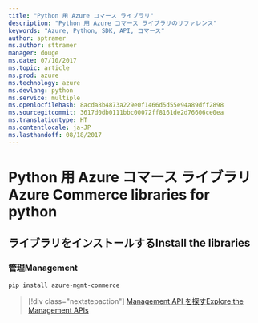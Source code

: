 ```yaml
---
title: "Python 用 Azure コマース ライブラリ"
description: "Python 用 Azure コマース ライブラリのリファレンス"
keywords: "Azure, Python, SDK, API, コマース"
author: sptramer
ms.author: sttramer
manager: douge
ms.date: 07/10/2017
ms.topic: article
ms.prod: azure
ms.technology: azure
ms.devlang: python
ms.service: multiple
ms.openlocfilehash: 8acda8b4873a229e0f1466d5d55e94a89dff2898
ms.sourcegitcommit: 3617d0db0111bbc00072ff8161de2d76606ce0ea
ms.translationtype: HT
ms.contentlocale: ja-JP
ms.lasthandoff: 08/18/2017
---
```

# <a name="azure-commerce-libraries-for-python"></a><span data-ttu-id="2d172-104">Python 用 Azure コマース ライブラリ</span><span class="sxs-lookup"><span data-stu-id="2d172-104">Azure Commerce libraries for python</span></span>

## <a name="install-the-libraries"></a><span data-ttu-id="2d172-105">ライブラリをインストールする</span><span class="sxs-lookup"><span data-stu-id="2d172-105">Install the libraries</span></span>


### <a name="management"></a><span data-ttu-id="2d172-106">管理</span><span class="sxs-lookup"><span data-stu-id="2d172-106">Management</span></span>

```bash
pip install azure-mgmt-commerce
```
> [!div class="nextstepaction"]
> [<span data-ttu-id="2d172-107">Management API を探す</span><span class="sxs-lookup"><span data-stu-id="2d172-107">Explore the Management APIs</span></span>](/python/api/overview/azure/commerce/managementlibrary)